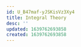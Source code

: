 ```yaml
---
id: U_B47maf-yJSKisVz3Xy4
title: Integral Theory
desc: ''
updated: 1639762693858
created: 1639762693858
---
```


